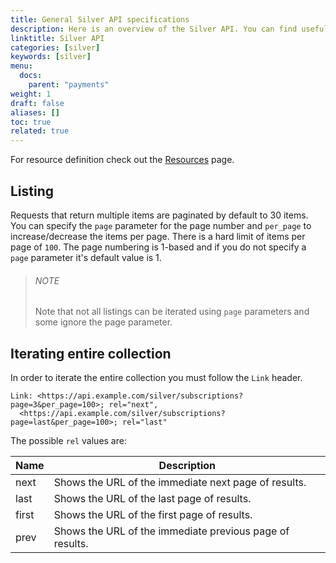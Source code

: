 ```yaml
---
title: General Silver API specifications
description: Here is an overview of the Silver API. You can find useful information about how to paginate the results and iterate through the entire collection.
linktitle: Silver API
categories: [silver]
keywords: [silver]
menu:
  docs:
    parent: "payments"
weight: 1
draft: false
aliases: []
toc: true
related: true
---
```


For resource definition check out the [Resources](../resources.md) page.

## Listing

Requests that return multiple items are paginated by default to 30 items. You can specify the `page` parameter for the page number and `per_page` to increase/decrease the items per page. There is a hard limit of items per page of `100`. The page numbering is 1-based and if you do not specify a `page` parameter it's default value is 1.

> ###### NOTE
>
> Note that not all listings can be iterated using `page` parameters and some ignore the page parameter.

## Iterating entire collection

In order to iterate the entire collection you must follow the `Link` header.

``` none
Link: <https://api.example.com/silver/subscriptions?page=3&per_page=100>; rel="next",
  <https://api.example.com/silver/subscriptions?page=last&per_page=100>; rel="last"
```

The possible `rel` values are:

| Name	| Description                                                |
|-------|------------------------------------------------------------|
| next	| Shows the URL of the immediate next page of results.       |
| last	| Shows the URL of the last page of results.                 |
| first	| Shows the URL of the first page of results.                |
| prev	| Shows the URL of the immediate previous page of results.   |

